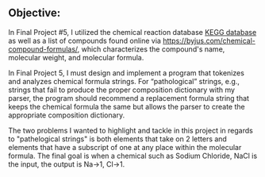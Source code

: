 ## Objective: 
In Final Project #5, I utilized the chemical reaction database [KEGG database](https://www.kegg.jp) as well as a list of compounds found online via  https://byjus.com/chemical-compound-formulas/, which characterizes the compound's name, molecular weight, and molecular formula. 

In Final Project 5, I must design and implement a program that tokenizes and analyzes chemical formula strings. For “pathological” strings, e.g., strings that fail to produce the proper composition dictionary with my parser, the program should recommend a replacement formula string that keeps the chemical formula the same but allows the parser to create the appropriate composition dictionary. 

The two problems I wanted to highlight and tackle in this project in regards to "pathelogical strings" is both elements that take on 2 letters and elements that have a subscript of one at any place within the molecular formula. The final goal is when a chemical such as Sodium Chloride, NaCl is the input, the output is Na->1, Cl->1. 
